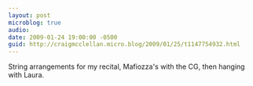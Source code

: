 ```yaml
---
layout: post
microblog: true
audio: 
date: 2009-01-24 19:00:00 -0500
guid: http://craigmcclellan.micro.blog/2009/01/25/t1147754932.html
---
```

String arrangements for my recital, Mafiozza's with the CG, then hanging with Laura.
